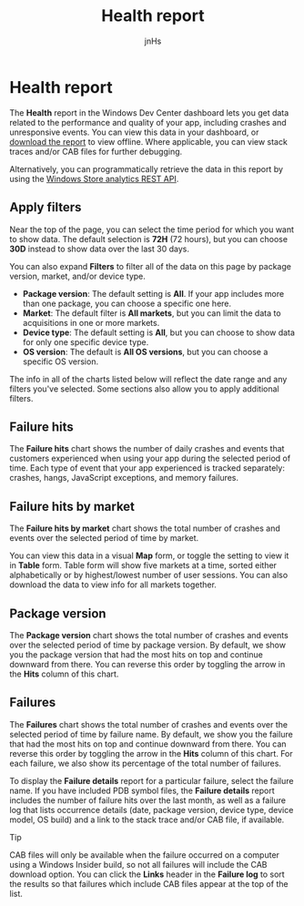 ﻿---
author: jnHs
Description: The Health report in the Windows Dev Center dashboard lets you get data related to the performance and quality of your app, including crashes and unresponsive events.
title: Health report
ms.assetid: 4F671543-1E91-4E59-88A3-638E3E64539A
ms.author: wdg-dev-content
ms.date: 07/10/2017
ms.topic: article
ms.prod: windows
ms.technology: uwp
keywords: windows 10, uwp
---

# Health report


The **Health** report in the Windows Dev Center dashboard lets you get data related to the performance and quality of your app, including crashes and unresponsive events. You can view this data in your dashboard, or [download the report](download-analytic-reports.md) to view offline. Where applicable, you can view stack traces and/or CAB files for further debugging.

Alternatively, you can programmatically retrieve the data in this report by using the [Windows Store analytics REST API](../monetize/access-analytics-data-using-windows-store-services.md).


## Apply filters

Near the top of the page, you can select the time period for which you want to show data. The default selection is **72H** (72 hours), but you can choose **30D** instead to show data over the last 30 days.

You can also expand **Filters** to filter all of the data on this page by package version, market, and/or device type.

-   **Package version**: The default setting is **All**. If your app includes more than one package, you can choose a specific one here.
-   **Market**: The default filter is **All markets**, but you can limit the data to acquisitions in one or more markets.
-   **Device type**: The default setting is **All**, but you can choose to show data for only one specific device type.
-   **OS version**: The default is **All OS versions**, but you can choose a specific OS version.

The info in all of the charts listed below will reflect the date range and any filters you've selected. Some sections also allow you to apply additional filters.


## Failure hits

The **Failure hits** chart shows the number of daily crashes and events that customers experienced when using your app during the selected period of time. Each type of event that your app experienced is tracked separately: crashes, hangs, JavaScript exceptions, and memory failures.


## Failure hits by market

The **Failure hits by market** chart shows the total number of crashes and events over the selected period of time by market.

You can view this data in a visual **Map** form, or toggle the setting to view it in **Table** form. Table form will show five markets at a time, sorted either alphabetically or by highest/lowest number of user sessions. You can also download the data to view info for all markets together.


## Package version

The **Package version** chart shows the total number of crashes and events over the selected period of time by package version. By default, we show you the package version that had the most hits on top and continue downward from there. You can reverse this order by toggling the arrow in the **Hits** column of this chart.

## Failures

The **Failures** chart shows the total number of crashes and events over the selected period of time by failure name. By default, we show you the failure that had the most hits on top and continue downward from there. You can reverse this order by toggling the arrow in the **Hits** column of this chart. For each failure, we also show its percentage of the total number of failures.

To display the **Failure details** report for a particular failure, select the failure name. If you have included PDB symbol files, the **Failure details** report includes the number of failure hits over the last month, as well as a failure log that lists occurrence details (date, package version, device type, device model, OS build) and a link to the stack trace and/or CAB file, if available.

> [!TIP]
> CAB files will only be available when the failure occurred on a computer using a Windows Insider build, so not all failures will include the CAB download option. You can click the **Links** header in the **Failure log** to sort the results so that failures which include CAB files appear at the top of the list.

 

 
